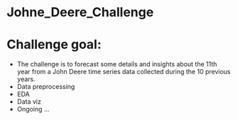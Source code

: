 # Johne_Deere_Challenge
# Challenge goal: 
- The challenge is to forecast some details and insights about the 11th year from a John Deere time series data collected during the 10 previous years.
- Data preprocessing
- EDA
- Data viz
- Ongoing ...
